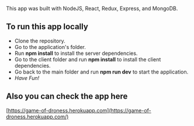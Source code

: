 

This app was built with NodeJS, React, Redux, Express, and MongoDB.

## To run this app locally

- Clone the repository.
- Go to the application's folder.
- Run **npm install** to install the server dependencies.
- Go to the client folder and run **npm install** to install the client dependencies.
- Go back to the main folder and run **npm run dev** to start the application.
- *Have Fun!*

##  Also you can check the app here

[https://game-of-droness.herokuapp.com](https://game-of-droness.herokuapp.com/)

